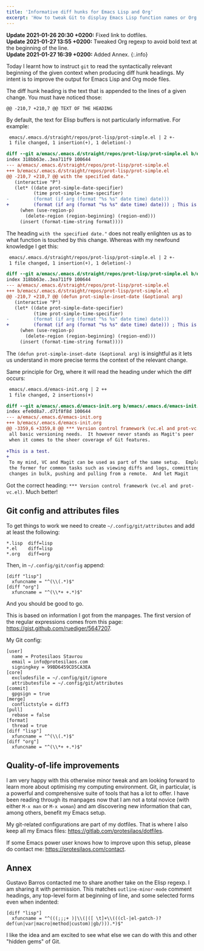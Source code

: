 ```yaml
---
title: 'Informative diff hunks for Emacs Lisp and Org'
excerpt: 'How to tweak Git to display Emacs Lisp function names or Org headings in Git diff hunk headings.'
---
```


**Update 2021-01-26 20:30 +0200:** Fixed link to dotfiles.  
**Update 2021-01-27 13:55 +0200:** Tweaked Org regexp to avoid bold text at
the beginning of the line.  
**Update 2021-01-27 16:39 +0200:** Added Annex.
{:.info}

Today I learnt how to instruct `git` to read the syntactically relevant
beginning of the given context when producing diff hunk headings.  My
intent is to improve the output for Emacs Lisp and Org mode files.

The diff hunk heading is the text that is appended to the lines of a
given change.  You must have noticed those:

```
@@ -210,7 +210,7 @@ TEXT OF THE HEADING
```

By default, the text for Elisp buffers is not particularly informative.
For example:

```diff
 emacs/.emacs.d/straight/repos/prot-lisp/prot-simple.el | 2 +-
 1 file changed, 1 insertion(+), 1 deletion(-)

diff --git a/emacs/.emacs.d/straight/repos/prot-lisp/prot-simple.el b/emacs/.emacs.d/straight/repos/prot-lisp/prot-simple.el
index 318bb63e..3ea711f9 100644
--- a/emacs/.emacs.d/straight/repos/prot-lisp/prot-simple.el
+++ b/emacs/.emacs.d/straight/repos/prot-lisp/prot-simple.el
@@ -210,7 +210,7 @@ with the specified date."
   (interactive "P")
   (let* ((date prot-simple-date-specifier)
          (time prot-simple-time-specifier)
-         (format (if arg (format "%s %s" date time) date)))
+         (format (if arg (format "%s %s" date time) date))) ; This is a test
     (when (use-region-p)
       (delete-region (region-beginning) (region-end)))
     (insert (format-time-string format))))
```

The heading `with the specified date."` does not really enlighten us as
to what function is touched by this change.  Whereas with my newfound
knowledge I get this:

```diff
 emacs/.emacs.d/straight/repos/prot-lisp/prot-simple.el | 2 +-
 1 file changed, 1 insertion(+), 1 deletion(-)

diff --git a/emacs/.emacs.d/straight/repos/prot-lisp/prot-simple.el b/emacs/.emacs.d/straight/repos/prot-lisp/prot-simple.el
index 318bb63e..3ea711f9 100644
--- a/emacs/.emacs.d/straight/repos/prot-lisp/prot-simple.el
+++ b/emacs/.emacs.d/straight/repos/prot-lisp/prot-simple.el
@@ -210,7 +210,7 @@ (defun prot-simple-inset-date (&optional arg)
   (interactive "P")
   (let* ((date prot-simple-date-specifier)
          (time prot-simple-time-specifier)
-         (format (if arg (format "%s %s" date time) date)))
+         (format (if arg (format "%s %s" date time) date))) ; This is a test
     (when (use-region-p)
       (delete-region (region-beginning) (region-end)))
     (insert (format-time-string format))))
```

The `(defun prot-simple-inset-date (&optional arg)` is insightful as it
lets us understand in more precise terms the context of the relevant
change.

Same principle for Org, where it will read the heading under which the
diff occurs:

```diff
 emacs/.emacs.d/emacs-init.org | 2 ++
 1 file changed, 2 insertions(+)

diff --git a/emacs/.emacs.d/emacs-init.org b/emacs/.emacs.d/emacs-init.org
index efe0d8a7..d71f8f8d 100644
--- a/emacs/.emacs.d/emacs-init.org
+++ b/emacs/.emacs.d/emacs-init.org
@@ -3359,6 +3359,8 @@ *** Version control framework (vc.el and prot-vc.el)
 all basic versioning needs.  It however never stands as Magit's peer
 when it comes to the sheer coverage of Git features.
 
+This is a test.
+
 To my mind, VC and Magit can be used as part of the same setup.  Employ
 the former for common tasks such as viewing diffs and logs, committing
 changes in bulk, pushing and pulling from a remote.  And let Magit
```

Got the correct heading: `*** Version control framework (vc.el and
prot-vc.el)`.  Much better!

## Git config and attributes files

To get things to work we need to create `~/.config/git/attributes` and
add at least the following:

```
*.lisp  diff=lisp
*.el    diff=lisp
*.org   diff=org
```

Then, in `~/.config/git/config` append:

```
[diff "lisp"]
  xfuncname = "^(\\(.*)$"
[diff "org"]
  xfuncname = "^(\\*+ +.*)$"
```

And you should be good to go.

This is based on information I got from the manpages.  The first version
of the regular expressions comes from this page:
<https://gist.github.com/ruediger/5647207>.

My Git config:

```
[user]
  name = Protesilaos Stavrou
  email = info@protesilaos.com
  signingkey = 99BD6459CD5CA3EA
[core]
  excludesfile = ~/.config/git/ignore
  attributesfile = ~/.config/git/attributes
[commit]
  gpgsign = true
[merge]
  conflictstyle = diff3
[pull]
  rebase = false
[format]
  thread = true
[diff "lisp"]
  xfuncname = "^(\\(.*)$"
[diff "org"]
  xfuncname = "^(\\*+ +.*)$"
```

## Quality-of-life improvements

I am very happy with this otherwise minor tweak and am looking forward
to learn more about optimising my computing environment.  Git, in
particular, is a powerful and comprehensive suite of tools that has a
lot to offer.  I have been reading through its manpages now that I am
not a total novice (with either `M-x man` or `M-x woman`) and am
discovering new information that can, among others, benefit my Emacs
setup.

My git-related configurations are part of my dotfiles.  That is where I
also keep all my Emacs files: <https://gitlab.com/protesilaos/dotfiles>.

If some Emacs power user knows how to improve upon this setup, please do
contact me: <https://protesilaos.com/contact>.

## Annex

Gustavo Barros contacted me to share another take on the Elisp regexp.
I am sharing it with permission.  This matches `outline-minor-mode`
comment headings, any top-level form at beginning of line, and some
selected forms even when indented:

```
[diff "lisp"]
  xfuncname = "^(((;;;+ )|\\(|([ \t]+\\(((cl-|el-patch-)?def(un|var|macro|method|custom)|gb/))).*)$"
```

I like the idea and am excited to see what else we can do with this and
other "hidden gems" of Git.
